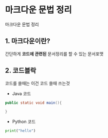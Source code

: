 # 마크다운 문법 정리

마크다운 문법 정리 

## 1. 마크다운이란?

간단하게 **코드에 관련된** 문서정리를 할 수 있는 문서포맷

## 2. 코드블락

코드를 쓸때는 이건 코드 쓸때 쓰는것

- Java 코드

```java
public static void main(){
    
}
```

- Python 코드 

```python
print("hello")
```


